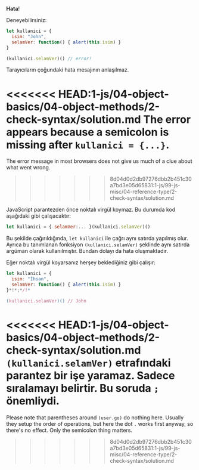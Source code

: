 **Hata**!

Deneyebilirsiniz:

```js run
let kullanici = {
  isim: "John",
  selamVer: function() { alert(this.isim) }
}

(kullanici.selamVer)() // error!
```
Tarayıcıların çoğundaki hata mesajının anlaşılmaz.

<<<<<<< HEAD:1-js/04-object-basics/04-object-methods/2-check-syntax/solution.md
**The error appears because a semicolon is missing after `kullanici = {...}`.**
=======
The error message in most browsers does not give us much of a clue about what went wrong.
>>>>>>> 8d04d0d2db97276dbb2b451c30a7bd3e05d65831:1-js/99-js-misc/04-reference-type/2-check-syntax/solution.md

JavaScript parantezden önce noktalı virgül koymaz. Bu durumda kod aşağıdaki gibi çalışacaktır:

```js no-beautify
let kullanici = { selamVer:... }(kullanici.selamVer)()
```

Bu şekilde çağırıldığında, `let kullanici` ile çağrı aynı satırda yapılmış olur. Ayrıca bu tanımlanan fonksiyon `(kullanici.selamVer)` şeklinde aynı satırda argüman olarak kullanılmıştır. Bundan dolayı da hata oluşmaktadır.

Eğer noktalı virgül koyarsanız herşey beklediğiniz gibi çalışır:

```js run
let kullanici = {
  isim: "İhsan",
  selamVer: function() { alert(this.isim) }
}*!*;*/!*

(kullanici.selamVer)() // John
```

<<<<<<< HEAD:1-js/04-object-basics/04-object-methods/2-check-syntax/solution.md
`(kullanici.selamVer)` etrafındaki parantez bir işe yaramaz. Sadece sıralamayı belirtir. Bu soruda `;` önemliydi.
=======
Please note that parentheses around `(user.go)` do nothing here. Usually they setup the order of operations, but here the dot `.` works first anyway, so there's no effect. Only the semicolon thing matters.
>>>>>>> 8d04d0d2db97276dbb2b451c30a7bd3e05d65831:1-js/99-js-misc/04-reference-type/2-check-syntax/solution.md
